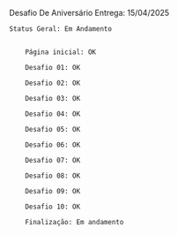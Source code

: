 Desafio De Aniversário
    Entrega: 15/04/2025


    Status Geral: Em Andamento 


        Página inicial: OK

        Desafio 01: OK

        Desafio 02: OK

        Desafio 03: OK

        Desafio 04: OK

        Desafio 05: OK

        Desafio 06: OK

        Desafio 07: OK

        Desafio 08: OK

        Desafio 09: OK

        Desafio 10: OK

        Finalização: Em andamento



